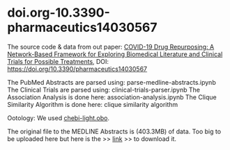 # doi.org-10.3390-pharmaceutics14030567
The source code &amp; data from out paper: [COVID-19 Drug Repurposing: A Network-Based Framework for Exploring Biomedical Literature and Clinical Trials for Possible Treatments](https://www.mdpi.com/1528212), DOI: https://doi.org/10.3390/pharmaceutics14030567


The PubMed Abstracts are parsed using: parse-medline-abstracts.ipynb
The Clinical Trials are parsed using: clinical-trials-parser.ipynb
The Association Analysis is done here: association-analysis.ipynb
The Clique Similarity Algorithm is done here: clique similarity algorithm

Ootology: We used [chebi-light.obo](http://purl.obolibrary.org/obo/chebi/chebi_lite.obo). 

The original file to the MEDLINE Abstracts is (403.3MB) of data. Too big to be uploaded here but here is the >> [link](https://drive.google.com/file/d/1xcwUjEbuTVBHjZJ66yfxr_LZr9qFZh4L/view?usp=sharing) >>  to download it.

